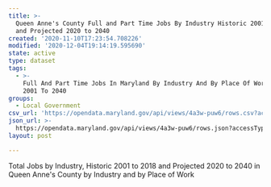 ```yaml
---
title: >-
  Queen Anne's County Full and Part Time Jobs By Industry Historic 2001 to 2018
  and Projected 2020 to 2040
created: '2020-11-10T17:23:54.708226'
modified: '2020-12-04T19:14:19.595690'
state: active
type: dataset
tags:
  - >-
    Full And Part Time Jobs In Maryland By Industry And By Place Of Work From
    2001 To 2040
groups:
  - Local Government
csv_url: 'https://opendata.maryland.gov/api/views/4a3w-puw6/rows.csv?accessType=DOWNLOAD'
json_url: >-
  https://opendata.maryland.gov/api/views/4a3w-puw6/rows.json?accessType=DOWNLOAD
layout: post

---
```

Total Jobs by Industry, Historic 2001 to 2018 and Projected 2020 to 2040 in Queen Anne's County by Industry and by Place of Work
